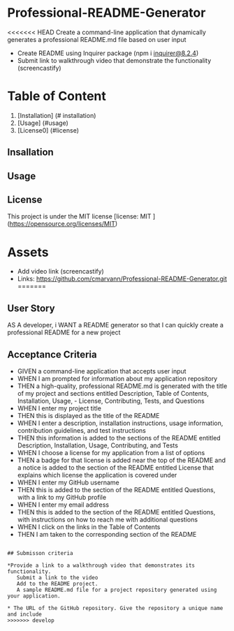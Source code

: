 # Professional-README-Generator
<<<<<<< HEAD
Create a command-line application that dynamically generates a professional README.md file based on user input
* Create README using Inquirer package (npm i inquirer@8.2.4)
* Submit link to walkthrough video that demonstrate the functionality  (screencastify)



# Table of Content
1. [Installation] (# installation)
2. [Usage] (#usage)
3. [License0] (#license)

## Insallation

## Usage 

## License
This project is under the MIT license 
[license: MIT ] (https://opensource.org/licenses/MIT)



# Assets 
* Add video link (screencastify)
* Links: https://github.com/cmarvann/Professional-README-Generator.git
=======

## User Story

AS A developer, i WANT a README generator so that  I can quickly create a professional README for a new project


## Acceptance Criteria

- GIVEN a command-line application that accepts user input
- WHEN I am prompted for information about my application repository
- THEN a high-quality, professional README.md is generated with the title of my project and sections entitled Description, Table of Contents, Installation, Usage, - License, Contributing, Tests, and Questions
- WHEN I enter my project title
- THEN this is displayed as the title of the README
- WHEN I enter a description, installation instructions, usage information, contribution guidelines, and test instructions
- THEN this information is added to the sections of the README entitled Description, Installation, Usage, Contributing, and Tests
- WHEN I choose a license for my application from a list of options
- THEN a badge for that license is added near the top of the README and a notice is added to the section of the README entitled License that explains which license the application is covered under
- WHEN I enter my GitHub username
- THEN this is added to the section of the README entitled Questions, with a link to my GitHub profile
- WHEN I enter my email address
- THEN this is added to the section of the README entitled Questions, with instructions on how to reach me with additional questions
- WHEN I click on the links in the Table of Contents
- THEN I am taken to the corresponding section of the README
```

## Submisson criteria

*Provide a link to a walkthrough video that demonstrates its functionality. 
   Submit a link to the video 
   Add to the README project.
   A sample README.md file for a project repository generated using your application.

* The URL of the GitHub repository. Give the repository a unique name and include 
>>>>>>> develop

